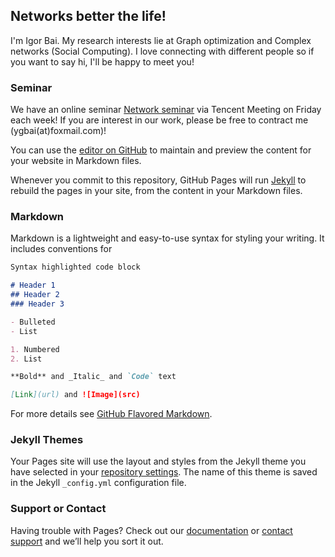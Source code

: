 ## Networks better the life! 

I'm Igor Bai. My research interests lie at Graph optimization and Complex networks (Social Computing). I love connecting with different people so if you want to say hi, I'll be happy to meet you! 

### Seminar

We have an online seminar [Network seminar](https://yi-guang.github.io/github.io/XD-OPTNS-Seminar) via Tencent Meeting on Friday each week! If you are interest in our work, please be free to contract me (ygbai(at)foxmail.com)!

You can use the [editor on GitHub](https://github.com/Yi-Guang/github.io/edit/gh-pages/index.md) to maintain and preview the content for your website in Markdown files.

Whenever you commit to this repository, GitHub Pages will run [Jekyll](https://jekyllrb.com/) to rebuild the pages in your site, from the content in your Markdown files.

### Markdown

Markdown is a lightweight and easy-to-use syntax for styling your writing. It includes conventions for

```markdown
Syntax highlighted code block

# Header 1
## Header 2
### Header 3

- Bulleted
- List

1. Numbered
2. List

**Bold** and _Italic_ and `Code` text

[Link](url) and ![Image](src)
```

For more details see [GitHub Flavored Markdown](https://guides.github.com/features/mastering-markdown/).

### Jekyll Themes

Your Pages site will use the layout and styles from the Jekyll theme you have selected in your [repository settings](https://github.com/Yi-Guang/github.io/settings/pages). The name of this theme is saved in the Jekyll `_config.yml` configuration file.

### Support or Contact

Having trouble with Pages? Check out our [documentation](https://docs.github.com/categories/github-pages-basics/) or [contact support](https://support.github.com/contact) and we’ll help you sort it out.
